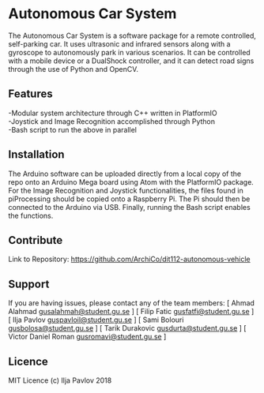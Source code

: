 Autonomous Car System
========
The Autonomous Car System is a software package for a remote controlled, self-parking car. It uses ultrasonic and infrared sensors along with a gyroscope to autonomously park in various scenarios. It can be controlled with a mobile device or a DualShock controller, and it can detect road signs through the use of Python and OpenCV.

Features
--------
-Modular system architecture through C++ written in PlatformIO  
-Joystick and Image Recognition accomplished through Python  
-Bash script to run the above in parallel

Installation
------------
The Arduino software can be uploaded directly from a local copy of the repo onto an Arduino Mega board using Atom with the PlatformIO package. 
For the Image Recognition and Joystick functionalities, the files found in piProcessing should be copied onto a Raspberry Pi. The Pi should then be connected to the Arduino via USB. Finally, running the Bash script enables the functions.

Contribute
----------
Link to Repository:
https://github.com/ArchiCo/dit112-autonomous-vehicle

Support
-------
If you are having issues, please contact any of the team members:
[ Ahmad Alahmad        gusalahmah@student.gu.se ]
[ Filip Fatic          gusfatfi@student.gu.se   ]
[ Ilja Pavlov          guspavloil@student.gu.se ]
[ Sami Bolouri         gusbolosa@student.gu.se  ]
[ Tarik Durakovic      gusdurta@student.gu.se   ]
[ Victor Daniel Roman  gusromavi@student.gu.se  ]

Licence
-------
MIT Licence (c) Ilja Pavlov 2018
